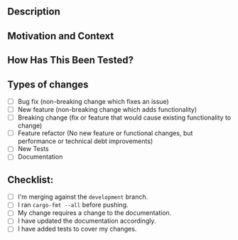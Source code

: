 <!--- Provide a general summary of your changes in the Title above -->

## Description
<!--- Describe your changes in detail -->

## Motivation and Context
<!--- Why is this change required? What problem does it solve? -->
<!--- If it fixes an open issue, please link to the issue here. -->

## How Has This Been Tested?
<!--- Please describe in detail how you tested your changes. -->
<!--- Include details of your testing environment, and the tests you ran to -->
<!--- see how your change affects other areas of the code, etc. -->

## Types of changes
<!--- What types of changes does your code introduce? Put an `x` in all the boxes that apply: -->
* [ ] Bug fix (non-breaking change which fixes an issue)
* [ ] New feature (non-breaking change which adds functionality)
* [ ] Breaking change (fix or feature that would cause existing functionality to change)
* [ ] Feature refactor (No new feature or functional changes, but performance or technical debt improvements)
* [ ] New Tests
* [ ] Documentation

## Checklist:
<!--- Go over all the following points, and put an `x` in all the boxes that apply. -->
* [ ] I'm merging against the `development` branch.
* [ ] I ran `cargo-fmt --all` before pushing.
* [ ] My change requires a change to the documentation.
* [ ] I have updated the documentation accordingly.
* [ ] I have added tests to cover my changes.
